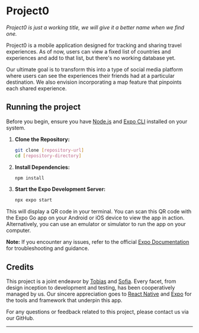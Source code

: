 # Project0
*Project0 is just a working title, we will give it a better name when we find one.*

Project0 is a mobile application designed for tracking and sharing travel experiences. As of now, users can view a fixed list of countries and experiences and add to that list, but there's no working database yet.

Our ultimate goal is to transform this into a type of social media platform where users can see the experiences their friends had at a particular destination. We also envision incorporating a map feature that pinpoints each shared experience.

## Running the project

Before you begin, ensure you have [Node.js](https://nodejs.org/) and [Expo CLI](https://expo.dev/tools-cli) installed on your system.

1. **Clone the Repository:**

   ```bash
   git clone [repository-url]
   cd [repository-directory]
   ```

2. **Install Dependencies:**


   ```bash
   npm install
   ```

3. **Start the Expo Development Server:**

   ```bash
   npx expo start
   ```

This will display a QR code in your terminal. You can scan this QR code with the Expo Go app on your Android or iOS device to view the app in action. Alternatively, you can use an emulator or simulator to run the app on your computer.

**Note:** If you encounter any issues, refer to the official [Expo Documentation](https://docs.expo.dev/) for troubleshooting and guidance.

## Credits

This project is a joint endeavor by [Tobias](https://github.com/2bias123) and [Sofia](https://github.com/sofiaburkow). Every facet, from design inception to development and testing, has been cooperatively managed by us. Our sincere appreciation goes to [React Native](https://reactnative.dev/) and [Expo](https://expo.dev/) for the tools and framework that underpin this app.

For any questions or feedback related to this project, please contact us via our GitHub.

---



